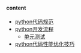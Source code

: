 #### content

* [python代码规范](python-coding-style.html)
* [python开发流程](python开发流程.html)
  * [单元测试](unittest.html)
* [python代码性能优化技巧](Python代码性能优化技巧.html)

